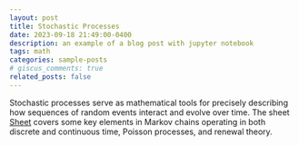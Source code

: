 ```yaml
---
layout: post
title: Stochastic Processes
date: 2023-09-18 21:49:00-0400
description: an example of a blog post with jupyter notebook
tags: math
categories: sample-posts
# giscus_comments: true
related_posts: false
---
```


Stochastic processes serve as mathematical tools for precisely describing how sequences of random events interact and evolve over time. The sheet <a href="../../../assets/pdf/spsheet.pdf">Sheet</a> covers some key elements in Markov chains operating in both discrete and continuous time, Poisson processes, and renewal theory. 